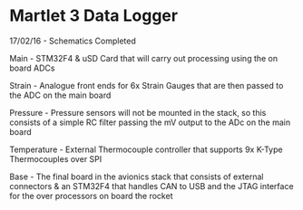 # Martlet 3 Data Logger

17/02/16 - Schematics Completed

Main - STM32F4 & uSD Card that will carry out processing using the on board ADCs

Strain - Analogue front ends for 6x Strain Gauges that are then passed to the ADC on the main board

Pressure - Pressure sensors will not be mounted in the stack, so this consists of a simple RC filter passing 
           the mV output to the ADc on the main board 

Temperature - External Thermocouple controller that supports 9x K-Type Thermocouples over SPI

Base - The final board in the avionics stack that consists of external connectors & an STM32F4 that handles CAN to USB
        and the JTAG interface for the over processors on board the rocket
